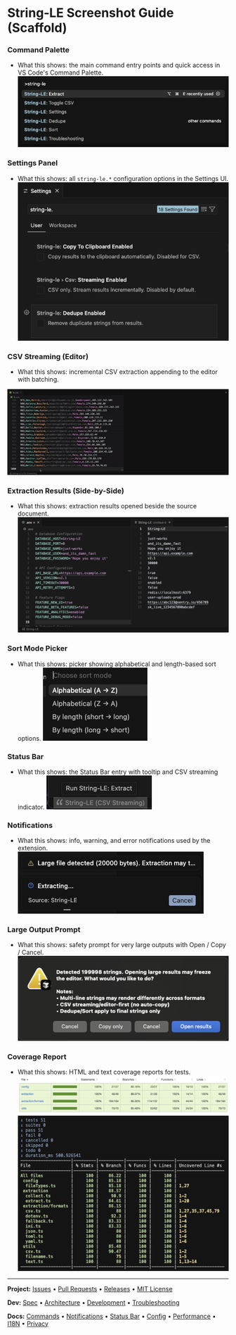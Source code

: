 # String‑LE Screenshot Guide (Scaffold)

### Command Palette
- What this shows: the main command entry points and quick access in VS Code's Command Palette.
![Command Palette](../src/assets/images/command-palette.png)

### Settings Panel
- What this shows: all `string-le.*` configuration options in the Settings UI.
![Settings Panel](../src/assets/images/settings-panel.png)

### CSV Streaming (Editor)
- What this shows: incremental CSV extraction appending to the editor with batching.
<!-- Use HTML for animated GIF to ensure proper rendering and alt text -->
<p>
  <img src="../src/assets/images/csv-streaming.gif" alt="CSV Streaming (Editor) animation" style="max-width: 100%; height: auto;" />
</p>

### Extraction Results (Side-by-Side)
- What this shows: extraction results opened beside the source document.
![Extraction Results (Side-by-Side)](../src/assets/images/results-side-by-side.png)

### Sort Mode Picker
- What this shows: picker showing alphabetical and length-based sort options.
![Sort Mode Picker](../src/assets/images/sort-mode-picker.png)

### Status Bar
- What this shows: the Status Bar entry with tooltip and CSV streaming indicator.
![Status Bar](../src/assets/images/status-bar.png)


### Notifications
- What this shows: info, warning, and error notifications used by the extension.
![Notifications](../src/assets/images/notifications.png)

### Large Output Prompt
- What this shows: safety prompt for very large outputs with Open / Copy / Cancel.
![Large Output Prompt](../src/assets/images/large-output-prompt.png)

### Coverage Report
- What this shows: HTML and text coverage reports for tests.
![Coverage Report (HTML)](../src/assets/images/coverage-report-html.png)
![Coverage Report (Text)](../src/assets/images/coverage-report-text.png)

---
**Project:** [Issues](https://github.com/nolindnaidoo/string-le/issues) • [Pull Requests](https://github.com/nolindnaidoo/string-le/pulls) • [Releases](https://github.com/nolindnaidoo/string-le/releases) • [MIT License](LICENSE)

**Dev:** [Spec](SPECIFICATION.md) • [Architecture](ARCHITECTURE.md) • [Development](DEVELOPMENT.md)  • [Troubleshooting](TROUBLESHOOTING.md)

**Docs:** [Commands](COMMANDS.md) • [Notifications](NOTIFICATIONS.md) • [Status Bar](STATUSBAR.md) • [Config](CONFIGURATION.md) • [Performance](PERFORMANCE.md) • [I18N](I18N.md) • [Privacy](PRIVACY.md)
